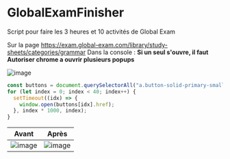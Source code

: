 # GlobalExamFinisher
Script pour faire les 3 heures et 10 activités de Global Exam

Sur la page https://exam.global-exam.com/library/study-sheets/categories/grammar
Dans la console : 
**Si un seul s'ouvre, il faut Autoriser chrome a ouvrir plusieurs popups**

![image](https://user-images.githubusercontent.com/35460122/144402666-d2b8535e-f0ca-47c5-8049-82a0545f4e52.png)


```javascript
const buttons = document.querySelectorAll("a.button-solid-primary-small");
for (let index = 0; index < 40; index++) {
  setTimeout((idx) => {
    window.open(buttons[idx].href);
  }, index * 1000, index);
}
```

| Avant      | Après |
| ----------- | ----------- |
| ![image](https://user-images.githubusercontent.com/35460122/144404419-ae1cc48c-07b0-4c9e-aa30-9f1e92e1c454.png)| ![image](https://user-images.githubusercontent.com/35460122/144404442-ae381abb-6d83-4138-8367-f97be99fc83b.png) |
 
